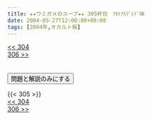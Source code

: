 ```yaml
---
title: ★★ウミガメのスープ★★ 305杯目　ｱｾﾄｱﾙﾃﾞﾋﾄﾞ味
date: 2004-05-27T12:00:00+09:00
tags: [2004年,オカルト板]
---
```

<div class="th_left"><a href="../304"><< 304</a></div>
<div class="th_right"><a href="../306">306 >></a></div>
<br><br>
<script src="../../js/cupsoup.js"></script>
<form>
<input type="button" value="問題と解説のみにする" onClick="toggleCupsoup()">
</form>
{{< 305 >}}
<div class="th_left"><a href="../304"><< 304</a></div>
<div class="th_right"><a href="../306">306 >></a></div>